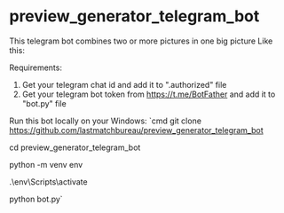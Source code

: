 # preview_generator_telegram_bot

This telegram bot combines two or more pictures in one big picture
Like this:

Requirements:
1. Get your telegram chat id and add it to ".authorized" file
2. Get your telegram bot token from https://t.me/BotFather and add it to "bot.py" file


Run this bot locally on your Windows:
`cmd
git clone https://github.com/lastmatchbureau/preview_generator_telegram_bot

cd preview_generator_telegram_bot

python -m venv env

.\env\Scripts\activate

python bot.py`

